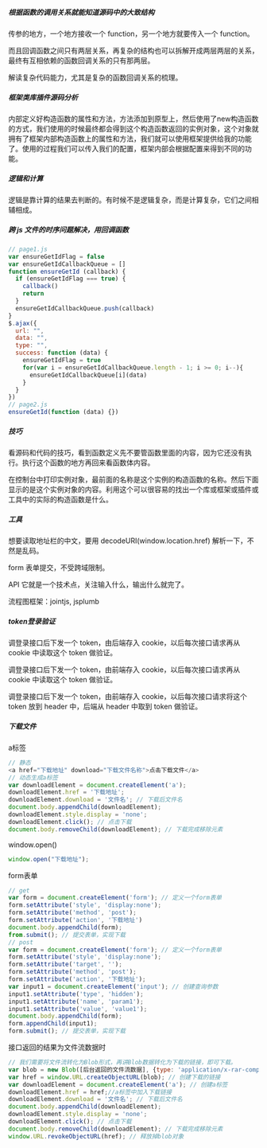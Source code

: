 ##### 根据函数的调用关系就能知道源码中的大致结构

传参的地方，一个地方接收一个 function，另一个地方就要传入一个 function。

而且回调函数之间只有两层关系，再复杂的结构也可以拆解开成两层两层的关系，最终有互相依赖的函数回调关系的只有那两层。

解读复杂代码能力，尤其是复杂的函数回调关系的梳理。

##### 框架类库插件源码分析

内部定义好构造函数的属性和方法，方法添加到原型上，然后使用了new构造函数的方式，我们使用的时候最终都会得到这个构造函数返回的实例对象，这个对象就拥有了框架内部构造函数上的属性和方法，我们就可以使用框架提供给我的功能了。使用的过程我们可以传入我们的配置，框架内部会根据配置来得到不同的功能。

##### 逻辑和计算

逻辑是靠计算的结果去判断的。有时候不是逻辑复杂，而是计算复杂，它们之间相辅相成。

##### 跨 js 文件的时序问题解决，用回调函数

```js
// page1.js
var ensureGetIdFlag = false
var ensureGetIdCallbackQueue = []
function ensureGetId (callback) {
  if (ensureGetIdFlag === true) {
    callback()
    return
  }
  ensureGetIdCallbackQueue.push(callback)
}
$.ajax({
  url: "",
  data: "",
  type: "",
  success: function (data) {
    ensureGetIdFlag = true
    for(var i = ensureGetIdCallbackQueue.length - 1; i >= 0; i--){
      ensureGetIdCallbackQueue[i](data)
    }
  }
})
// page2.js
ensureGetId(function (data) {})
```

##### 技巧

看源码和代码的技巧，看到函数定义先不要管函数里面的内容，因为它还没有执行。执行这个函数的地方再回来看函数体内容。

在控制台中打印实例对象，最前面的名称是这个实例的构造函数的名称。然后下面显示的是这个实例对象的内容。利用这个可以很容易的找出一个库或框架或插件或工具中的实际的构造函数是什么。

##### 工具

想要读取地址栏的中文，要用 decodeURI(window.location.href) 解析一下，不然是乱码。

form 表单提交，不受跨域限制。

API 它就是一个技术点，关注输入什么，输出什么就完了。

流程图框架：jointjs, jsplumb

##### token登录验证

调登录接口后下发一个 token，由后端存入 cookie，以后每次接口请求再从 cookie 中读取这个 token 做验证。

调登录接口后下发一个 token，由前端存入 cookie，以后每次接口请求再从 cookie 中读取这个 token 做验证。

调登录接口后下发一个 token，由前端存入 cookie，以后每次接口请求将这个 token 放到 header 中，后端从 header 中取到 token 做验证。

##### 下载文件

a标签

```js
// 静态
<a href="下载地址" download="下载文件名称">点击下载文件</a>
// 动态生成a标签
var downloadElement = document.createElement('a');
downloadElement.href = '下载地址';
downloadElement.download = '文件名'; // 下载后文件名
document.body.appendChild(downloadElement);
downloadElement.style.display = 'none';
downloadElement.click(); // 点击下载
document.body.removeChild(downloadElement); // 下载完成移除元素
```

window.open()

```js
window.open("下载地址");
```

form表单	

```js
// get
var form = document.createElement('form'); // 定义一个form表单 
form.setAttribute('style', 'display:none');
form.setAttribute('method', 'post');
form.setAttribute('action', '下载地址')               
document.body.appendChild(form);               
from.submit(); // 提交表单，实现下载      
// post
var form = document.createElement('form'); // 定义一个form表单
form.setAttribute('style', 'display:none');
form.setAttribute('target', '');
form.setAttribute('method', 'post');
form.setAttribute('action', '下载地址');
var input1 = document.createElement('input'); // 创建查询参数
input1.setAttribute('type', 'hidden');
input1.setAttribute('name', 'param1');
input1.setAttribute('value', 'value1');
document.body.appendChild(form);
form.appendChild(input1);
form.submit(); // 提交表单，实现下载   
```

接口返回的结果为文件流数据时

```js
// 我们需要将文件流转化为Blob形式，再讲Blob数据转化为下载的链接，即可下载。
var blob = new Blob([后台返回的文件流数据], {type: 'application/x-rar-compressed'});//转化为Blob形式，type为文件类型
var href = window.URL.createObjectURL(blob); // 创建下载的链接
var downloadElement = document.createElement('a'); // 创建a标签
downloadElement.href = href;//a标签中加入下载链接
downloadElement.download = '文件名'; // 下载后文件名
document.body.appendChild(downloadElement);
downloadElement.style.display = 'none';
downloadElement.click(); // 点击下载
document.body.removeChild(downloadElement); // 下载完成移除元素
window.URL.revokeObjectURL(href); // 释放掉blob对象
```

